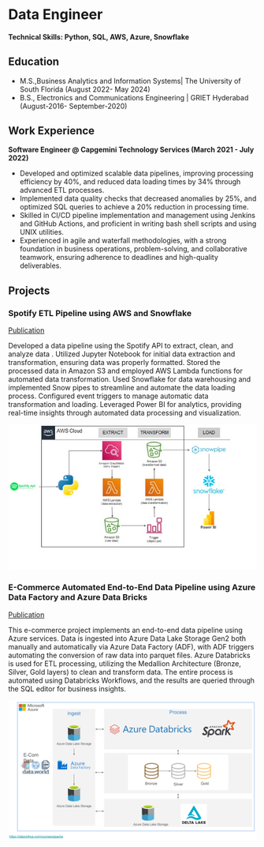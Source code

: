 # Data Engineer

#### Technical Skills: Python, SQL, AWS, Azure, Snowflake 

## Education								       		
- M.S.,Business Analytics and Information Systems| The University of South Florida (August 2022- May 2024)	 			        		
- B.S., Electronics and Communications Engineering | GRIET Hyderabad (August-2016- September-2020)

## Work Experience
**Software Engineer @ Capgemini Technology Services (March 2021 - July 2022)**
- Developed and optimized scalable data pipelines, improving processing efficiency by 40%, and reduced data loading times by 34% through advanced ETL processes.
- Implemented data quality checks that decreased anomalies by 25%, and optimized SQL queries to achieve a 20% reduction in processing time.
- Skilled in CI/CD pipeline implementation and management using Jenkins and GitHub Actions, and proficient in writing bash shell scripts and using UNIX utilities.
- Experienced in agile and waterfall methodologies, with a strong foundation in business operations, problem-solving, and collaborative teamwork, ensuring adherence to deadlines and high-quality deliverables.


## Projects
### Spotify ETL Pipeline using AWS and Snowflake
[Publication](https://github.com/bhanu-nithin/Spotify-etl-pipeline)

Developed a data pipeline using the Spotify API to extract, clean, and analyze data . Utilized Jupyter Notebook for initial data extraction and transformation, ensuring data was properly formatted. Stored the processed data in Amazon S3 and employed AWS Lambda functions for automated data transformation. Used Snowflake for data warehousing and implemented Snow pipes to streamline and automate the data loading process. Configured event triggers to manage automatic data transformation and loading. Leveraged Power BI for analytics, providing real-time insights through automated data processing and visualization.

![Pipeline Architecture](/assets/ETL_Pipeline_Architecture.jpg)


### E-Commerce Automated End-to-End Data Pipeline using Azure Data Factory and Azure Data Bricks
[Publication](https://github.com/bhanu-nithin/E_commerce_Data_Pipeline)

This e-commerce project implements an end-to-end data pipeline using Azure services. Data is ingested into Azure Data Lake Storage Gen2 both manually and automatically via Azure Data Factory (ADF), with ADF triggers automating the conversion of raw data into parquet files. Azure Databricks is used for ETL processing, utilizing the Medallion Architecture (Bronze, Silver, Gold layers) to clean and transform data. The entire process is automated using Databricks Workflows, and the results are queried through the SQL editor for business insights.

![Pipelinec Architecture](https://github.com/bhanu-nithin/BhanuNithin.github.io/blob/main/assets/E_commerce_architecture.jpg)


